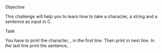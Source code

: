 Objective

This challenge will help you to learn how to take a character, a string and a sentence as input in C.

Task

You have to print the character, , in the first line. Then print  in next line. In the last line print the sentence, .
